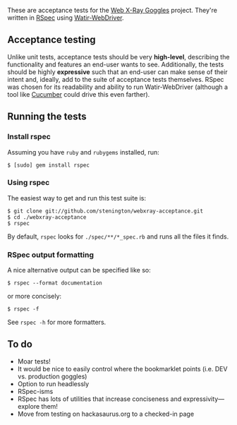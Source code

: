 These are acceptance tests for the [Web X-Ray Goggles](http://hackasaurus.org/en-US/goggles/) project. They're 
written in [RSpec](http://rspec.info/) using [Watir-WebDriver](http://watirwebdriver.com/).

## Acceptance testing

Unlike unit tests, acceptance tests should be very **high-level**, describing the functionality and features an end-user
wants to see. Additionally, the tests should be highly **expressive** such that an end-user can make sense of their
intent and, ideally, add to the suite of acceptance tests themselves. RSpec was chosen for its readability and
ability to run Watir-WebDriver (although a tool like [Cucumber](http://cukes.info/) could drive this even farther). 

## Running the tests

### Install rspec

Assuming you have `ruby` and `rubygems` installed, run:

    $ [sudo] gem install rspec

### Using rspec

The easiest way to get and run this test suite is:

    $ git clone git://github.com/stenington/webxray-acceptance.git
    $ cd ./webxray-acceptance
    $ rspec

By default, `rspec` looks for `./spec/**/*_spec.rb` and runs all the files it finds.

### RSpec output formatting

A nice alternative output can be specified like so:

    $ rspec --format documentation  

or more concisely:

    $ rspec -f 

See `rspec -h` for more formatters.

## To do

 * Moar tests!
 * It would be nice to easily control where the bookmarklet points (i.e. DEV vs. production goggles)
 * Option to run headlessly
 * RSpec-isms
  * RSpec has lots of utilities that increase conciseness and expressivity&mdash;explore them!
 * Move from testing on hackasaurus.org to a checked-in page
